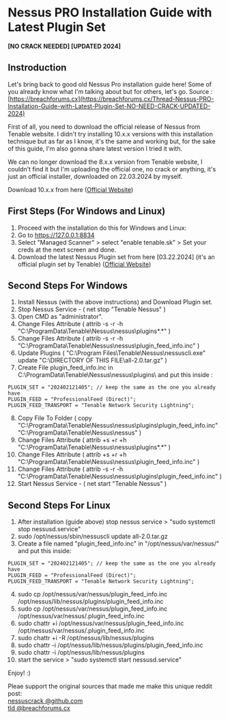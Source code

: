 # Nessus PRO Installation Guide with Latest Plugin Set 
**[NO CRACK NEEDED] [UPDATED 2024]**
## Instroduction
Let's bring back to good old Nessus Pro installation guide here! Some of you already know what I'm talking about but for others, let's go.
Source : [https://breachforums.cx](https://breachforums.cx/Thread-Nessus-PRO-Installation-Guide-with-Latest-Plugin-Set-NO-NEED-CRACK-UPDATED-2024)

First of all, you need to download the official release of Nessus from Tenable website. I didn't try installing 10.x.x versions with this installation technique but as far as I know, it's the same and working but, for the sake of this guide, I'm also gonna share latest version I tried it with.

We can no longer download the 8.x.x version from Tenable website, I couldn't find it but I'm uploading the official one, no crack or anything, it's just an official installer, downloaded on 22.03.2024 by myself.

Download 10.x.x from here ([Official Website](https://www.tenable.com/downloads/nessus?loginAttempted=true))

## First Steps (For Windows and Linux)
1. Proceed with the installation do this for Windows and Linux:
2. Go to https://127.0.0.1:8834
3. Select "Managed Scanner" > select "enable tenable.sk" > Set your creds at the next screen and done.
4. Download the latest Nessus Plugin set from here [03.22.2024] (it's an official plugin set by Tenable)
([Official Website](https://plugins.nessus.org/v2/nessus.php?f=all-2.0.tar.gz&u=56b33ade57c60a01058b1506999a2431&p=1ee9c89d5379a119a56498f2d5dff674))

## Second Steps For Windows
1. Install Nessus (with the above instructions) and Download Plugin set.
2. Stop Nessus Service - ( net stop "Tenable Nessus" )
3. Open CMD as "administrator".
4. Change Files Attribute ( attrib -s -r -h "C:\ProgramData\Tenable\Nessus\nessus\plugins\*.*" )
5. Change Files Attribute ( attrib -s -r -h "C:\ProgramData\Tenable\Nessus\nessus\plugin_feed_info.inc" )
6. Update Plugins ( "C:\Program Files\Tenable\Nessus\nessuscli.exe" update "C:\DIRECTORY OF THIS FILE\all-2.0.tar.gz" )
7. Create File plugin_feed_info.inc in C:\ProgramData\Tenable\Nessus\nessus\plugins\ and put this inside :
```
PLUGIN_SET = "202402121405"; // keep the same as the one you already have
PLUGIN_FEED = "ProfessionalFeed (Direct)";
PLUGIN_FEED_TRANSPORT = "Tenable Network Security Lightning";
```
8. Copy File To Folder ( copy "C:\ProgramData\Tenable\Nessus\nessus\plugins\plugin_feed_info.inc" "C:\ProgramData\Tenable\Nessus\nessus\" )
9. Change Files Attribute ( attrib +s +r +h "C:\ProgramData\Tenable\Nessus\nessus\plugins\*.*" )
10. Change Files Attribute ( attrib +s +r +h "C:\ProgramData\Tenable\Nessus\nessus\plugin_feed_info.inc" )
11. Change Files Attribute ( attrib -s -r -h "C:\ProgramData\Tenable\Nessus\nessus\plugins\plugin_feed_info.inc" )
12. Start Nessus Service - ( net start "Tenable Nessus" )


## Second Steps For Linux
1.  After installation (guide above) stop nessus service > "sudo systemctl stop nessusd.service"
2.  sudo /opt/nessus/sbin/nessuscli update all-2.0.tar.gz
3.  Create a file named "plugin_feed_info.inc" in "/opt/nessus/var/nessus/" and put this inside:
```
PLUGIN_SET = "202402121405"; // keep the same as the one you already have
PLUGIN_FEED = "ProfessionalFeed (Direct)";
PLUGIN_FEED_TRANSPORT = "Tenable Network Security Lightning";
```
4.   sudo cp /opt/nessus/var/nessus/plugin_feed_info.inc /opt/nessus/lib/nessus/plugins/plugin_feed_info.inc
5.   sudo cp /opt/nessus/var/nessus/plugin_feed_info.inc /opt/nessus/var/nessus/.plugin_feed_info.inc
6.   sudo chattr +i /opt/nessus/var/nessus/plugin_feed_info.inc /opt/nessus/var/nessus/.plugin_feed_info.inc
7.   sudo chattr +i -R /opt/nessus/lib/nessus/plugins
8.   sudo chattr -i /opt/nessus/lib/nessus/plugins/plugin_feed_info.inc
9.   sudo chattr -i /opt/nessus/lib/nessus/plugins
10.  start the service > "sudo systemctl start nessusd.service"

Enjoy! :)


Pleae support the original sources that made me make this unique reddit post:<br>
[nessuscrack @github.com](https://github.com/harshdhamaniya/nessuscrack)
<br>
[tld @breachforums.cx](https://breachforums.cx/Thread-Nessus-PRO-Installation-Guide-with-Latest-Plugin-Set-NO-NEED-CRACK-UPDATED-2024)

